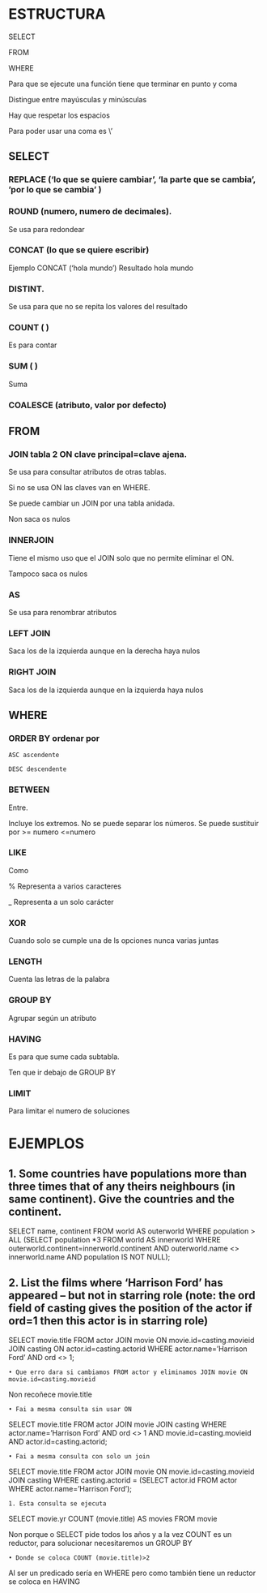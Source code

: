 # ESTRUCTURA

SELECT

FROM

WHERE

Para que se ejecute una función tiene que terminar en punto y coma

Distingue entre mayúsculas y minúsculas

Hay que respetar los espacios

Para poder usar una coma es \’

## SELECT

### REPLACE (‘lo que se quiere cambiar’, ‘la parte que se cambia’, ’por lo que se cambia’ )

### ROUND (numero, numero de decimales). 

Se usa para redondear

### CONCAT (lo que se quiere escribir) 

Ejemplo CONCAT  (‘hola mundo’) Resultado hola mundo

### DISTINT. 

Se usa para que no se repita los valores del resultado

### COUNT ( ) 

Es para contar

### SUM ( )

Suma 

### COALESCE (atributo, valor por defecto)




## FROM

### JOIN tabla 2 ON clave principal=clave ajena.

Se usa para consultar atributos de otras tablas.

Si no se usa ON las claves van en WHERE.

Se puede cambiar un JOIN por una tabla anidada.

Non saca os nulos 

### INNERJOIN

Tiene el mismo uso que el JOIN solo que no permite eliminar el ON.

Tampoco saca os nulos

### AS

Se usa para renombrar atributos

### LEFT JOIN 

Saca los de la izquierda aunque en la derecha haya nulos 

### RIGHT JOIN

Saca los de la izquierda aunque en la izquierda haya nulos 

## WHERE 

### ORDER BY ordenar por

	ASC ascendente
	
	DESC descendente

### BETWEEN

Entre. 

Incluye los extremos. No se puede separar los números. Se puede sustituir por >= numero <=numero

### LIKE

Como 

% Representa a varios caracteres

­_ Representa a un solo carácter

### XOR 

Cuando solo se cumple una de ls opciones nunca varias juntas

 ### LENGTH 
 
 Cuenta las letras de la palabra 

### GROUP BY 

Agrupar según un atributo

### HAVING

Es para que sume cada subtabla.

Ten que ir debajo de GROUP BY 

### LIMIT 

Para limitar el numero de soluciones

# EJEMPLOS

## 1. Some countries have populations more than three times that of any theirs neighbours (in same continent). Give the countries and the continent.

SELECT name, continent
FROM  world AS outerworld
WHERE population > ALL
	(SELECT population *3
FROM world AS innerworld
WHERE outerworld.continent=innerworld.continent
AND outerworld.name <> innerworld.name
AND population IS NOT NULL);

## 2. List the films where ‘Harrison Ford’ has appeared – but not in starring role (note: the ord field of casting gives the position of the actor if ord=1 then this actor is in starring role)

SELECT movie.title
FROM actor JOIN movie ON movie.id=casting.movieid
		   JOIN casting ON actor.id=casting.actorid
WHERE actor.name=’Harrison Ford’
	  AND ord <> 1;

    • Que erro dara si cambiamos FROM actor y eliminamos JOIN movie ON movie.id=casting.movieid
Non recoñece movie.title

    • Fai a mesma consulta sin usar ON 

SELECT movie.title
FROM actor JOIN movie 
		   JOIN casting 
WHERE actor.name=’Harrison Ford’
		  AND ord <> 1
		AND movie.id=casting.movieid
		AND actor.id=casting.actorid;


    • Fai a mesma consulta con solo un join 

SELECT movie.title
FROM actor JOIN movie ON  movie.id=casting.movieid
		   JOIN casting 
WHERE casting.actorid = (SELECT actor.id
FROM actor
WHERE actor.name=’Harrison Ford’);

    1. Esta consulta se ejecuta
SELECT movie.yr
	COUNT (movie.title) AS movies
FROM movie

Non porque o SELECT pide todos los años y a la vez COUNT es un reductor, para solucionar necesitaremos un GROUP BY 

    • Donde se coloca COUNT (movie.title)>2
Al ser un predicado sería en WHERE pero como también tiene un reductor se coloca en HAVING 
